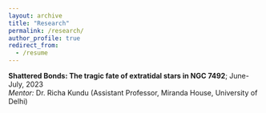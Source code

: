 ```yaml
---
layout: archive
title: "Research"
permalink: /research/
author_profile: true
redirect_from:
  - /resume
---
```


<b>Shattered Bonds: The tragic fate of extratidal stars in NGC 7492</b>; June-July, 2023<br>
<var>Mentor:</var> Dr. Richa Kundu (Assistant Professor, Miranda House, University of Delhi)
